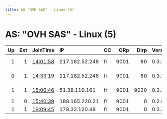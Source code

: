 ```yaml
---
title: AS "OVH SAS" - Linux (5)
---
```


# AS: "OVH SAS" - Linux (5)

|   Up |   Ext | JoinTime                                                                                            | IP             | CC   |   ORp |   Dirp | Version   | Contact                      | Nickname   |   eFamMembers |
|-----:|------:|:----------------------------------------------------------------------------------------------------|:---------------|:-----|------:|-------:|:----------|:-----------------------------|:-----------|--------------:|
|    1 |     1 | [14:01:58](https://metrics.torproject.org/rs.html#details/1D8D932E6D4A8E91BBA89E1FC8F6B94DB48FC8DB) | 217.182.52.248 | fr   |  9001 |     80 | 0.3.3.9   | tor-contact at james76931    | JamesTOR1  |             1 |
|    0 |     1 | [14:33:19](https://metrics.torproject.org/rs.html#details/1317AA75B036496DBBB0290AF6938667D5C898E8) | 217.182.52.248 | fr   |  9001 |     80 | 0.3.3.9   | tor-contact at james76931    | JamesTOR1  |             1 |
|    1 |     1 | [15:06:46](https://metrics.torproject.org/rs.html#details/D15A51CA2A2F0B3534C2F20171974F82B8576AA4) | 51.38.110.161  | fr   |  9001 |   9030 | 0.3.3.9   | Nathaniel Suchy &lt;me@lunor | nsuchy     |             3 |
|    1 |     0 | [15:40:39](https://metrics.torproject.org/rs.html#details/577E89C21351E06BE08F281C3344D6DAE6FA00FC) | 188.165.220.21 | fr   |  9001 |      0 | 0.2.9.11  | None                         | Unnamed    |             1 |
|    1 |     1 | [19:09:45](https://metrics.torproject.org/rs.html#details/2B2E84B77BC4E5BD009D400B0D2FFD815EB760F4) | 178.32.120.48  | fr   |  9001 |      0 | 0.3.3.9   | ewew@nahtchounimek.zz        | Unnamed    |             1 |
